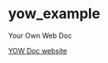 yow_example
===========

Your Own Web Doc

[YOW Doc website](http://scotthaines.github.io/yow_example/)
